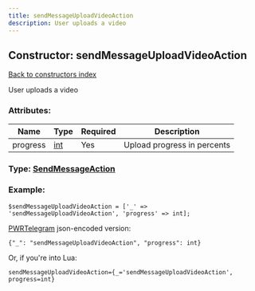 ```yaml
---
title: sendMessageUploadVideoAction
description: User uploads a video
---
```

## Constructor: sendMessageUploadVideoAction  
[Back to constructors index](index.md)



User uploads a video

### Attributes:

| Name     |    Type       | Required | Description |
|----------|---------------|----------|-------------|
|progress|[int](../types/int.md) | Yes|Upload progress in percents|



### Type: [SendMessageAction](../types/SendMessageAction.md)


### Example:

```
$sendMessageUploadVideoAction = ['_' => 'sendMessageUploadVideoAction', 'progress' => int];
```  

[PWRTelegram](https://pwrtelegram.xyz) json-encoded version:

```
{"_": "sendMessageUploadVideoAction", "progress": int}
```


Or, if you're into Lua:  


```
sendMessageUploadVideoAction={_='sendMessageUploadVideoAction', progress=int}

```


